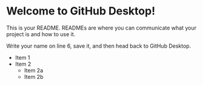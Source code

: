 # Welcome to GitHub Desktop!

This is your README. READMEs are where you can communicate what your project is and how to use it.

Write your name on line 6, save it, and then head back to GitHub Desktop.

* Item 1
* Item 2
  * Item 2a
  * Item 2b
